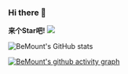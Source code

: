 ### Hi there 👋

__来个Star吧!__
![](https://user-images.githubusercontent.com/507615/90595977-95e70e80-e220-11ea-864a-6a61adaff212.png)


![BeMount's GitHub stats](https://github-readme-stats.vercel.app/api?username=zhuzhile&show_icons=true&theme=cobalt)
<!-- [![Top Langs](https://github-readme-stats.vercel.app/api/top-langs/?username=zhuzhile&langs_count=8&layout=compact)](https://github.com/zhuzhile/personal-blog) -->


[![BeMount's github activity graph](https://activity-graph.herokuapp.com/graph?username=zhuzhile&theme=github)](https://github.com/zhuzhile/personal-blog)
